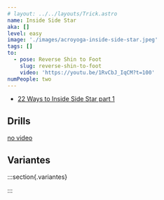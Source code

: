 ```yaml
---
# layout: ../../layouts/Trick.astro
name: Inside Side Star
aka: []
level: easy
image: './images/acroyoga-inside-side-star.jpeg'
tags: []
to:
  - pose: Reverse Shin to Foot
    slug: reverse-shin-to-foot
    video: 'https://youtu.be/1RvCbJ_IqCM?t=100'
numPeople: two
---
```


- [22 Ways to Inside Side Star part 1](https://youtu.be/1RvCbJ_IqCM)

## Drills

[no video](https://www.youtube.com/)

## Variantes

:::section{.variantes}

<!-- - [![one foot](./images/bird-variation-one-foot-and-shin.jpg)](https://www.instagram.com/p/BunhHsqFBUI/?utm_source=ig_web_button_share_sheet)
  _one foot, one foot on shin_ -->

:::
